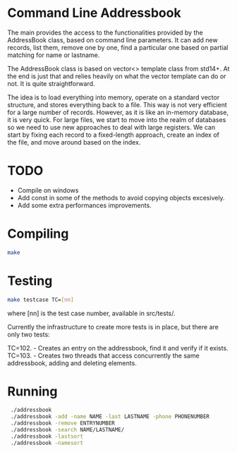 # Command Line Addressbook

The main provides the access to the functionalities provided by the AddressBook class, based on command line parameters.  It can add new
records, list them, remove one by one, find a particular one based on partial matching for name or lastname.

The AddressBook class is based on vector<> template class from std14+.  At the end is just that and relies heavily on what the vector template
can do or not.  It is quite straightforward.

The idea is to load everything into memory, operate on a standard vector structure, and stores everything back to a file.
This way is not very efficient for a large number of records.  However, as it is like an in-memory database, it is very quick.
For large files, we start to move into the realm of databases so we need to use new approaches to deal with large registers.  We can start
by fixing each record to a fixed-length approach, create an index of the file, and move around based on the index.

# TODO
* Compile on windows
* Add const in some of the methods to avoid copying objects excesively.
* Add some extra performances improvements.


# Compiling

```bash
make
```

# Testing

```bash
make testcase TC=[nn]
```
where [nn] is the test case number, available in src/tests/.

Currently the infrastructure to create more tests is in place, but there are only two tests:

TC=102.  -  Creates an entry on the addressbook, find it and verify if it exists.
TC=103.  -  Creates two threads that access concurrently the same addressbook, adding and deleting elements.

# Running

```bash
 ./addressbook
 ./addressbook -add -name NAME -last LASTNAME -phone PHONENUMBER
 ./addressbook -remove ENTRYNUMBER
 ./addressbook -search NAME/LASTNAME/
 ./addressbook -lastsort
 ./addressbook -namesort
```

